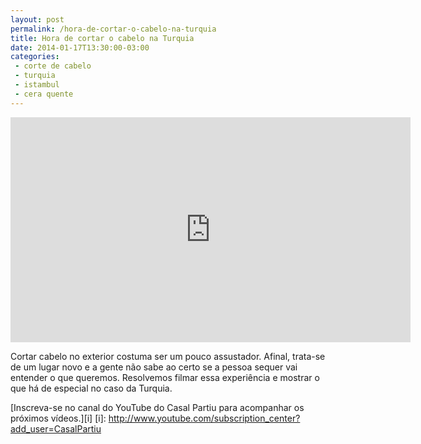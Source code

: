```yaml
---
layout: post
permalink: /hora-de-cortar-o-cabelo-na-turquia
title: Hora de cortar o cabelo na Turquia
date: 2014-01-17T13:30:00-03:00
categories:
 - corte de cabelo
 - turquia
 - istambul
 - cera quente
---
```

<div class="center">
<iframe width="640" height="360" src="http://www.youtube.com/embed/41aw2Fk1fkQ" frameborder="0" allowfullscreen></iframe>
</div>

Cortar cabelo no exterior costuma ser um pouco assustador. Afinal, trata-se de um lugar novo e a gente não sabe ao certo se a pessoa sequer vai entender o que queremos. Resolvemos filmar essa experiência e mostrar o que há de especial no caso da Turquia.

[Inscreva-se no canal do YouTube do Casal Partiu para acompanhar os próximos vídeos.][i] 
[i]: http://www.youtube.com/subscription_center?add_user=CasalPartiu

